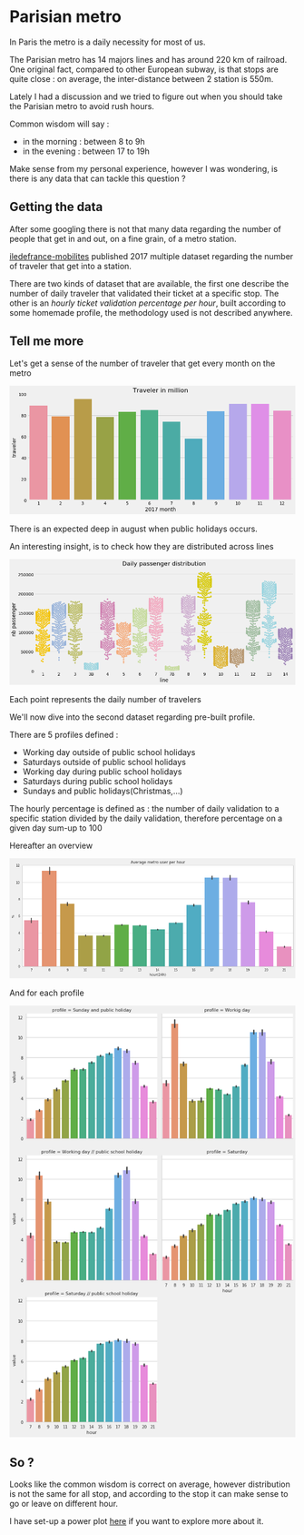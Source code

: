 # Parisian metro

In Paris the metro is a daily necessity for most of us.

The Parisian metro has 14 majors lines and has around 220 km of railroad. One original fact, compared to other European subway, is that stops are quite close : on average, the inter-distance between 2 station is 550m.

Lately I had a discussion and we tried to figure out when you should take the Parisian metro to avoid rush hours.

Common wisdom will say :

* in the morning : between 8 to 9h
* in the evening : between 17 to 19h

Make sense from my personal experience, however I was wondering, is there is any data that can tackle this question ?


## Getting the data

After some googling there is not that many data regarding the number of people that get in and out, on a fine grain, of a metro station.

[iledefrance-mobilites](https://www.iledefrance-mobilites.fr/) published 2017 multiple dataset regarding the number of traveler that get into a station.

There are two kinds of dataset that are available, the first one describe the number of daily traveler that validated their ticket at a specific stop.
The other is an *hourly ticket validation percentage per hour*, built according to some homemade profile, the methodology used is not described anywhere.

## Tell me more

Let's get a sense of the number of traveler that get every month on the metro

![monthly traveler in millions](img/monthly-traveler.png)

There is an expected deep in august when public holidays occurs.

An interesting insight, is to check how they are distributed across lines

![daily passenger distribution](img/daily-passenger-distribution.png)

Each point represents the daily number of travelers 

We'll now dive into the second dataset regarding pre-built profile.

There are 5 profiles defined :

- Working day outside of public school holidays
- Saturdays outside of public school holidays
- Working day during public school holidays
- Saturdays during public school holidays
- Sundays and public holidays(Christmas,...)


The hourly percentage is defined as : the number of daily validation to a specific station divided by the daily validation, therefore percentage on a given day sum-up to 100

Hereafter an overview

![average-metro-user-per-hour](img/average-metro-user-per-hour.png)

And for each profile

![facet-profile](img/facet-grid-user-per-hour.png)


## So ?

Looks like the common wisdom is correct on average, however distribution is not the same for all stop, and according to the stop it can make sense to go or leave on different hour. 

I have set-up a power plot [here](https://app.powerbi.com/view?r=eyJrIjoiNDg0NWRhNTYtMGY1Zi00ZjA5LTlhYTctNDQyYjgyMmI3ZTEwIiwidCI6IjkwYzdhMjBhLWYzNGItNDBiZi1iYzQ4LWI5MjUzYjZmNWQyMCIsImMiOjh9) if you want to explore more about it.
